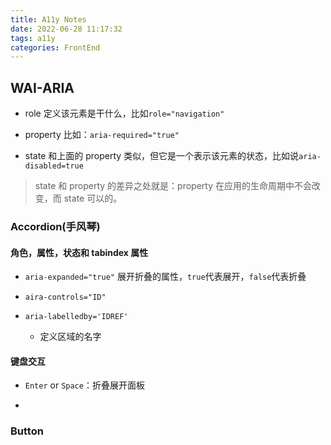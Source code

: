 ```yaml
---
title: A11y Notes
date: 2022-06-28 11:17:32
tags: a11y
categories: FrontEnd
---
```


## WAI-ARIA

- role
  定义该元素是干什么，比如`role="navigation"`

- property
  比如：`aria-required="true"`

- state
  和上面的 property 类似，但它是一个表示该元素的状态，比如说`aria-disabled=true`

> state 和 property 的差异之处就是：property 在应用的生命周期中不会改变，而 state 可以的。

### Accordion(手风琴)

#### 角色，属性，状态和 tabindex 属性

- `aria-expanded="true"`
  展开折叠的属性，`true`代表展开，`false`代表折叠

- `aira-controls="ID"`

- `aria-labelledby='IDREF'`
  - 定义区域的名字

#### 键盘交互

- `Enter` or `Space`：折叠展开面板

-

### Button
